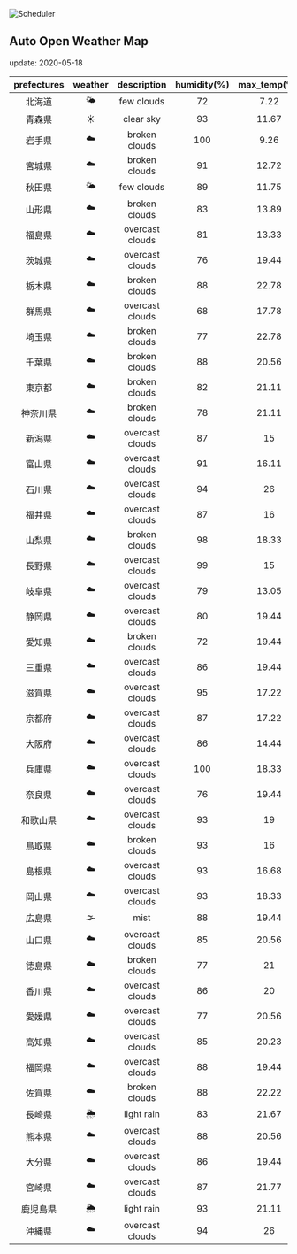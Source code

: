 ![Scheduler](https://github.com/miya/auto_open_weather_map/workflows/Scheduler/badge.svg)
## Auto Open Weather Map
update: 2020-05-18

|prefectures|weather|description|humidity(%)|max_temp(℃)|min_temp(℃)|
|:-----------:|:------------:|:------------:|:-----------:|:------------:|:-----------:|
|北海道|🌤|few clouds|72|7.22|6.11|
|青森県|☀️|clear sky|93|11.67|10.56|
|岩手県|☁️|broken clouds|100|9.26|9.26|
|宮城県|☁️|broken clouds|91|12.72|12.72|
|秋田県|🌤|few clouds|89|11.75|11.75|
|山形県|☁️|broken clouds|83|13.89|13.89|
|福島県|☁️|overcast clouds|81|13.33|13.33|
|茨城県|☁️|overcast clouds|76|19.44|15.56|
|栃木県|☁️|broken clouds|88|22.78|17|
|群馬県|☁️|overcast clouds|68|17.78|15|
|埼玉県|☁️|broken clouds|77|22.78|20.56|
|千葉県|☁️|broken clouds|88|20.56|17.22|
|東京都|☁️|broken clouds|82|21.11|20|
|神奈川県|☁️|broken clouds|78|21.11|17.78|
|新潟県|☁️|overcast clouds|87|15|15|
|富山県|☁️|overcast clouds|91|16.11|15|
|石川県|☁️|overcast clouds|94|26|25.56|
|福井県|☁️|overcast clouds|87|16|16|
|山梨県|☁️|broken clouds|98|18.33|18.33|
|長野県|☁️|overcast clouds|99|15|11.67|
|岐阜県|☁️|overcast clouds|79|13.05|13.05|
|静岡県|☁️|overcast clouds|80|19.44|19.44|
|愛知県|☁️|broken clouds|72|19.44|19|
|三重県|☁️|overcast clouds|86|19.44|19.44|
|滋賀県|☁️|overcast clouds|95|17.22|16.11|
|京都府|☁️|overcast clouds|87|17.22|15.56|
|大阪府|☁️|overcast clouds|86|14.44|14.44|
|兵庫県|☁️|overcast clouds|100|18.33|15|
|奈良県|☁️|overcast clouds|76|19.44|15.56|
|和歌山県|☁️|overcast clouds|93|19|16.67|
|鳥取県|☁️|broken clouds|93|16|16|
|島根県|☁️|overcast clouds|93|16.68|16.68|
|岡山県|☁️|overcast clouds|93|18.33|17.78|
|広島県|🌫|mist|88|19.44|19|
|山口県|☁️|overcast clouds|85|20.56|20.56|
|徳島県|☁️|broken clouds|77|21|21|
|香川県|☁️|overcast clouds|86|20|20|
|愛媛県|☁️|overcast clouds|77|20.56|20.56|
|高知県|☁️|overcast clouds|85|20.23|20.23|
|福岡県|☁️|overcast clouds|88|19.44|19|
|佐賀県|☁️|broken clouds|88|22.22|19.44|
|長崎県|🌦|light rain|83|21.67|21.67|
|熊本県|☁️|overcast clouds|88|20.56|20.56|
|大分県|☁️|overcast clouds|86|19.44|19.44|
|宮崎県|☁️|overcast clouds|87|21.77|21.77|
|鹿児島県|🌦|light rain|93|21.11|21.11|
|沖縄県|☁️|overcast clouds|94|26|25.56|
